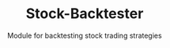 <h1 align="center" style="font-weight: bold;">Stock-Backtester</h1>

<p align="center">
  <align="center">Module for backtesting stock trading strategies
</p>
